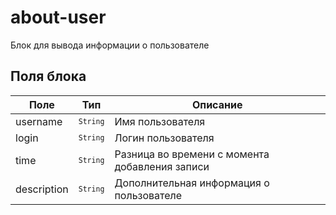 # about-user

Блок для вывода информации о пользователе

## Поля блока

| Поле | Тип | Описание |
| ---- | --- | -------- |
| username | <code>`String`</code> | Имя пользователя |
| login | <code>`String`</code> | Логин пользователя |
| time | <code>`String`</code> | Разница во времени с момента добавления записи |
| description | <code>`String`</code> | Дополнительная информация о пользователе |

